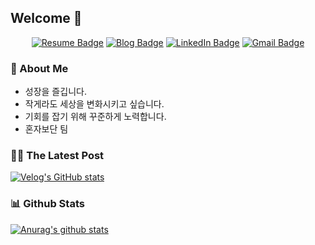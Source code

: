 ## Welcome 👋

<div style="text-align: center">

[![Resume Badge](http://img.shields.io/badge/-Resume-000000?style=flat&logo=notion&link=https://descriptive-calendula-0ea.notion.site/e89772ff1e954077baafac3196991a03)](https://descriptive-calendula-0ea.notion.site/e89772ff1e954077baafac3196991a03)
[![Blog Badge](https://img.shields.io/badge/Tech_Blog-20c997?style=flat-square&logo=Vimeo&logoColor=white&link=https://velog.io/@max9106)](https://velog.io/@max9106)
[![LinkedIn Badge](https://img.shields.io/badge/LinkedIn-0A66C2?style=flat-square&logo=Linkedin&logoColor=white&link=https://www.linkedin.com/in/air-junseo/)](https://www.linkedin.com/in/air-junseo/)
[![Gmail Badge](https://img.shields.io/badge/Gmail-EA4335?style=flat-square&logo=Gmail&logoColor=white&link=mailto:air.junseo@gmail.com)](mailto:air.junseo@gmail.com)

</div>

### 🏀 About Me
- 성장을 즐깁니다.
- 작게라도 세상을 변화시키고 싶습니다.
- 기회를 잡기 위해 꾸준하게 노력합니다.
- 혼자보단 팀

### ✍🏻 The Latest Post 

[![Velog's GitHub stats](https://velog-readme-stats.vercel.app/api?name=max9106)](https://velog.io/@max9106)

### 📊 Github Stats

 [![Anurag's github stats](https://github-readme-stats.vercel.app/api?username=KJunseo)](https://github.com/KJunseo)
